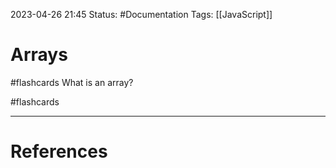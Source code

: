 2023-04-26 21:45
Status: #Documentation 
Tags: [[JavaScript]]

# Arrays

#flashcards
What is an array?


#flashcards 




---
# References
